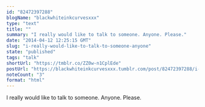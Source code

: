 ```yaml
---
id: "82472397288"
blogName: "blackwhiteinkcurvesxxx"
type: "text"
title: ""
summary: "I really would like to talk to someone. Anyone. Please."
date: "2014-04-12 12:25:15 GMT"
slug: "i-really-would-like-to-talk-to-someone-anyone"
state: "published"
tags: "talk"
shortUrl: "https://tmblr.co/ZZ0w-n1CplEde"
postUrl: "https://blackwhiteinkcurvesxxx.tumblr.com/post/82472397288/i-really-would-like-to-talk-to-someone-anyone"
noteCount: "3"
format: "html"
---
```


I really would like to talk to someone. Anyone. Please.